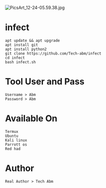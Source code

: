 ![PicsArt_12-24-05.59.38.jpg](https://user-images.githubusercontent.com/52023076/103090371-b267ce80-45a5-11eb-993a-f624270f0b7f.jpg)
# infect
```
apt update && apt upgrade 
apt install git 
apt install python2 
git clone https://github.com/Tech-abm/infect
cd infect 
bash infect.sh
```
# Tool User and Pass 
```
Username > Abm
Password > Abm
```
# Available On 
```
Termux 
Ubuntu 
Kali linux 
Parrott os
Red had
```
# Author 
```
Real Author > Tech Abm
```
